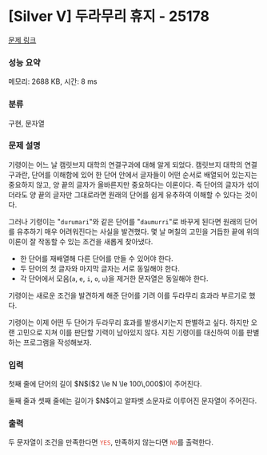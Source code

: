 # [Silver V] 두라무리 휴지 - 25178 

[문제 링크](https://www.acmicpc.net/problem/25178) 

### 성능 요약

메모리: 2688 KB, 시간: 8 ms

### 분류

구현, 문자열

### 문제 설명

<p>기령이는 어느 날 캠릿브지 대학의 연결구과에 대해 알게 되었다. 캠릿브지 대학의 연결구과란, 단어를 이해함에 있어 한 단어 안에서 글자들이 어떤 순서로 배열되어 있는지는 중요하지 않고, 양 끝의 글자가 올바른지만 중요하다는 이론이다. 즉 단어의 글자가 섞이더라도 양 끝의 글자만 그대로라면 원래의 단어를 쉽게 유추하여 이해할 수 있다는 것이다.</p>

<p>그러나 기령이는 "<code>durumari</code>"와 같은 단어를 "<code>daumurri</code>"로 바꾸게 된다면 원래의 단어를 유추하기 매우 어려워진다는 사실을 발견했다. 몇 날 며칠의 고민을 거듭한 끝에 위의 이론이 잘 작동할 수 있는 조건을 새롭게 찾아냈다.</p>

<ul>
	<li>한 단어를 재배열해 다른 단어를 만들 수 있어야 한다.</li>
	<li>두 단어의 첫 글자와 마지막 글자는 서로 동일해야 한다.</li>
	<li>각 단어에서 모음(<code>a</code>, <code>e</code>, <code>i</code>, <code>o</code>, <code>u</code>)을 제거한 문자열은 동일해야 한다.</li>
</ul>

<p>기령이는 새로운 조건을 발견하게 해준 단어를 기려 이를 두라무리 효과라 부르기로 했다.</p>

<p>기령이는 이제 어떤 두 단어가 두라무리 효과를 발생시키는지 판별하고 싶다. 하지만 오랜 고민으로 지쳐 이를 판단할 기력이 남아있지 않다. 지친 기령이를 대신하여 이를 판별하는 프로그램을 작성해보자.</p>

### 입력 

 <p>첫째 줄에 단어의 길이 $N$($2 \le N \le 100\,000$)이 주어진다.</p>

<p>둘째 줄과 셋째 줄에는 길이가 $N$이고 알파벳 소문자로 이루어진 문자열이 주어진다.</p>

### 출력 

 <p>두 문자열이 조건을 만족한다면 <span style="color:#e74c3c;"><code>YES</code></span>, 만족하지 않는다면 <span style="color:#e74c3c;"><code>NO</code></span>를 출력한다.</p>

